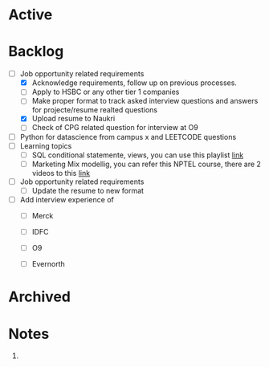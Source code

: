 # Active







# Backlog
- [ ] Job opportunity related requirements
	- [x] Acknowledge requirements, follow up on previous processes.
	- [ ] Apply to HSBC or any other tier 1 companies
	- [ ] Make proper format to track asked interview questions and answers for projecte/resume realted questions
	- [x] Upload resume to Naukri
	- [ ] Check of CPG related question for interview at O9
- [ ] Python for datascience from campus x and LEETCODE questions  
- [ ] Learning topics
	- [ ] SQL conditional statemente, views, you can use this playlist [link](https://www.youtube.com/watch?v=fXIuZ-nQctQ&list=PLkqeJcxGgeVVVX2sBkuOzdXq5gwn2gI23&index=1)
	- [ ] Marketing Mix modellig, you can refer this NPTEL course, there are 2 videos to this [link](https://www.youtube.com/watch?v=0TvEsNKx02A)
- [ ] Job opportunity related requirements
	- [ ] Update the resume to new format
- [ ] Add interview experience of
	- [ ] Merck
	- [ ] IDFC
	- [ ] O9
	- [ ] Evernorth






# Archived



# Notes
1. 